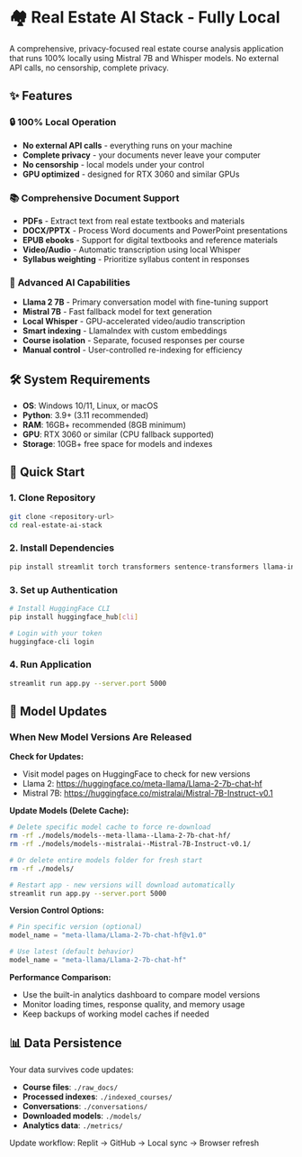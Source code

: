 # 🏘️ Real Estate AI Stack - Fully Local

A comprehensive, privacy-focused real estate course analysis application that runs 100% locally using Mistral 7B and Whisper models. No external API calls, no censorship, complete privacy.

## ✨ Features

### 🔒 **100% Local Operation**
- **No external API calls** - everything runs on your machine
- **Complete privacy** - your documents never leave your computer
- **No censorship** - local models under your control
- **GPU optimized** - designed for RTX 3060 and similar GPUs

### 📚 **Comprehensive Document Support**
- **PDFs** - Extract text from real estate textbooks and materials
- **DOCX/PPTX** - Process Word documents and PowerPoint presentations
- **EPUB ebooks** - Support for digital textbooks and reference materials
- **Video/Audio** - Automatic transcription using local Whisper
- **Syllabus weighting** - Prioritize syllabus content in responses

### 🧠 **Advanced AI Capabilities**
- **Llama 2 7B** - Primary conversation model with fine-tuning support
- **Mistral 7B** - Fast fallback model for text generation
- **Local Whisper** - GPU-accelerated video/audio transcription
- **Smart indexing** - LlamaIndex with custom embeddings
- **Course isolation** - Separate, focused responses per course
- **Manual control** - User-controlled re-indexing for efficiency

## 🛠️ System Requirements

- **OS**: Windows 10/11, Linux, or macOS
- **Python**: 3.9+ (3.11 recommended)
- **RAM**: 16GB+ recommended (8GB minimum)
- **GPU**: RTX 3060 or similar (CPU fallback supported)
- **Storage**: 10GB+ free space for models and indexes

## 🚀 Quick Start

### 1. Clone Repository
```bash
git clone <repository-url>
cd real-estate-ai-stack
```

### 2. Install Dependencies
```bash
pip install streamlit torch transformers sentence-transformers llama-index
```

### 3. Set up Authentication
```bash
# Install HuggingFace CLI
pip install huggingface_hub[cli]

# Login with your token
huggingface-cli login
```

### 4. Run Application
```bash
streamlit run app.py --server.port 5000
```

## 🔄 Model Updates

### When New Model Versions Are Released

**Check for Updates:**
- Visit model pages on HuggingFace to check for new versions
- Llama 2: https://huggingface.co/meta-llama/Llama-2-7b-chat-hf
- Mistral 7B: https://huggingface.co/mistralai/Mistral-7B-Instruct-v0.1

**Update Models (Delete Cache):**
```bash
# Delete specific model cache to force re-download
rm -rf ./models/models--meta-llama--Llama-2-7b-chat-hf/
rm -rf ./models/models--mistralai--Mistral-7B-Instruct-v0.1/

# Or delete entire models folder for fresh start
rm -rf ./models/

# Restart app - new versions will download automatically
streamlit run app.py --server.port 5000
```

**Version Control Options:**
```python
# Pin specific version (optional)
model_name = "meta-llama/Llama-2-7b-chat-hf@v1.0"

# Use latest (default behavior)
model_name = "meta-llama/Llama-2-7b-chat-hf"
```

**Performance Comparison:**
- Use the built-in analytics dashboard to compare model versions
- Monitor loading times, response quality, and memory usage
- Keep backups of working model caches if needed

## 📊 Data Persistence

Your data survives code updates:
- **Course files**: `./raw_docs/` 
- **Processed indexes**: `./indexed_courses/`
- **Conversations**: `./conversations/`
- **Downloaded models**: `./models/`
- **Analytics data**: `./metrics/`

Update workflow: Replit → GitHub → Local sync → Browser refresh
